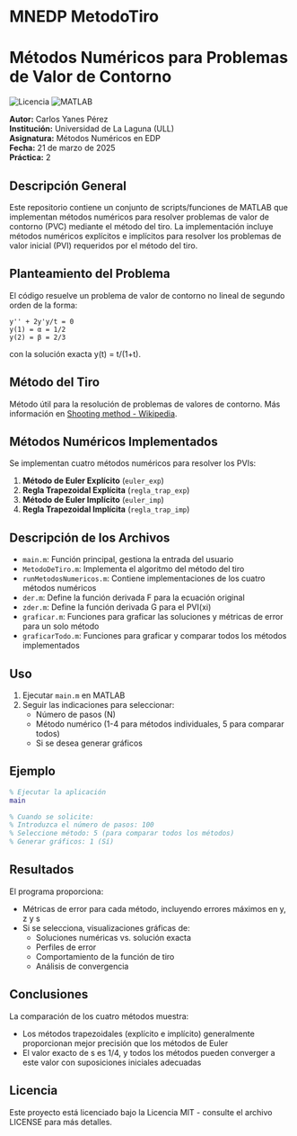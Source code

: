 # MNEDP MetodoTiro

# Métodos Numéricos para Problemas de Valor de Contorno

![Licencia](https://img.shields.io/badge/Licencia-MIT-blue.svg)
![MATLAB](https://img.shields.io/badge/MATLAB-R2024a-orange.svg)

**Autor:** Carlos Yanes Pérez  
**Institución:** Universidad de La Laguna (ULL)  
**Asignatura:** Métodos Numéricos en EDP  
**Fecha:** 21 de marzo de 2025  
**Práctica:** 2  

## Descripción General

Este repositorio contiene un conjunto de scripts/funciones de MATLAB que implementan métodos numéricos para resolver problemas de valor de contorno (PVC) mediante el método del tiro. La implementación incluye métodos numéricos explícitos e implícitos para resolver los problemas de valor inicial (PVI) requeridos por el método del tiro.

## Planteamiento del Problema

El código resuelve un problema de valor de contorno no lineal de segundo orden de la forma:

```
y'' + 2y'y/t = 0
y(1) = α = 1/2
y(2) = β = 2/3
```

con la solución exacta y(t) = t/(1+t).

## Método del Tiro

Método útil para la resolución de problemas de valores de contorno. Más información en [Shooting method - Wikipedia](https://en.wikipedia.org/wiki/Shooting_method).

## Métodos Numéricos Implementados

Se implementan cuatro métodos numéricos para resolver los PVIs:

1. **Método de Euler Explícito** (`euler_exp`)
2. **Regla Trapezoidal Explícita** (`regla_trap_exp`)
3. **Método de Euler Implícito** (`euler_imp`)
4. **Regla Trapezoidal Implícita** (`regla_trap_imp`)

## Descripción de los Archivos

- `main.m`: Función principal, gestiona la entrada del usuario
- `MetodoDeTiro.m`: Implementa el algoritmo del método del tiro
- `runMetodosNumericos.m`: Contiene implementaciones de los cuatro métodos numéricos
- `der.m`: Define la función derivada F para la ecuación original
- `zder.m`: Define la función derivada G para el PVI(xi)
- `graficar.m`: Funciones para graficar las soluciones y métricas de error para un solo método
- `graficarTodo.m`: Funciones para graficar y comparar todos los métodos implementados

## Uso

1. Ejecutar `main.m` en MATLAB
2. Seguir las indicaciones para seleccionar:
   - Número de pasos (N)
   - Método numérico (1-4 para métodos individuales, 5 para comparar todos)
   - Si se desea generar gráficos

## Ejemplo

```matlab
% Ejecutar la aplicación
main

% Cuando se solicite:
% Introduzca el número de pasos: 100
% Seleccione método: 5 (para comparar todos los métodos)
% Generar gráficos: 1 (Sí)
```

## Resultados

El programa proporciona:
- Métricas de error para cada método, incluyendo errores máximos en y, z y s
- Si se selecciona, visualizaciones gráficas de:
  - Soluciones numéricas vs. solución exacta
  - Perfiles de error
  - Comportamiento de la función de tiro
  - Análisis de convergencia

## Conclusiones

La comparación de los cuatro métodos muestra:
- Los métodos trapezoidales (explícito e implícito) generalmente proporcionan mejor precisión que los métodos de Euler
- El valor exacto de s es 1/4, y todos los métodos pueden converger a este valor con suposiciones iniciales adecuadas

## Licencia

Este proyecto está licenciado bajo la Licencia MIT - consulte el archivo LICENSE para más detalles.
